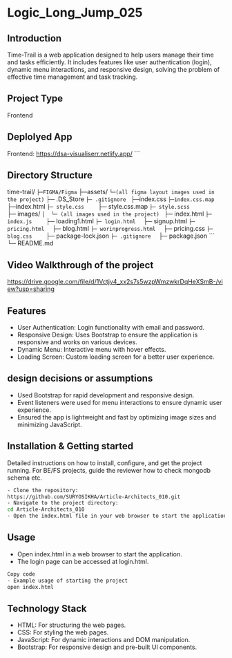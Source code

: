# Logic_Long_Jump_025

## Introduction
Time-Trail is a web application designed to help users manage their time and tasks efficiently. It includes features like user authentication (login), dynamic menu interactions, and responsive design, solving the problem of effective time management and task tracking.

## Project Type
Frontend 

## Deplolyed App
Frontend: https://dsa-visualiserr.netlify.app/   ```


## Directory Structure
time-trail/  ```
├─FIGMA/Figma ```
       ├─assets/ ```
           └─(all figma layout images used in the project) ```
       ├─ .DS_Store  ```
       ├─ .gitignore  ```
       ├─index.css    ```
       ├─index.css.map  ```
       ├─index.html     ```
       ├─ style.css     ```
       ├─ style.css.map   ```
       ├─ style.scss     ```     
├─ images/   ```
│  └─ (all images used in the project)  ```
├─ index.html   ```
├─ index.js     ```
├─ loading1.html    ```
├─ login.html   ```
├─ signup.html   ```
├─ pricing.html   ```
├─ blog.html    ```
├─ worinprogress.html   ```
├─ pricing.css   ```
├─ blog.css     ```
├─ package-lock.json    ```
├─ .gitignore   ```
├─ package.json   ```
└─ README.md   

## Video Walkthrough of the project
https://drive.google.com/file/d/1Vctjv4_xx2s7s5wzpWmzwkrDqHeXSmB-/view?usp=sharing 

## Features
- User Authentication: Login functionality with email and password.
- Responsive Design: Uses Bootstrap to ensure the application is responsive and works on various devices.
- Dynamic Menu: Interactive menu with hover effects.
- Loading Screen: Custom loading screen for a better user experience.

## design decisions or assumptions
- Used Bootstrap for rapid development and responsive design.
- Event listeners were used for menu interactions to ensure dynamic user experience.
- Ensured the app is lightweight and fast by optimizing image sizes and minimizing JavaScript.

## Installation & Getting started
Detailed instructions on how to install, configure, and get the project running. For BE/FS projects, guide the reviewer how to check mongodb schema etc.

```bash
- Clone the repository:
https://github.com/SURYOSIKHA/Article-Architects_010.git
- Navigate to the project directory:
cd Article-Architects_010
- Open the index.html file in your web browser to start the application.
```

## Usage
- Open index.html in a web browser to start the application.
- The login page can be accessed at login.html.
```bash
Copy code
- Example usage of starting the project
open index.html
```

## Technology Stack

- HTML: For structuring the web pages.
- CSS: For styling the web pages.
- JavaScript: For dynamic interactions and DOM manipulation.
- Bootstrap: For responsive design and pre-built UI components.

